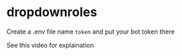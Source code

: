 # dropdownroles

Create a .env file name `token` and put your bot token there

See this video for explaination
